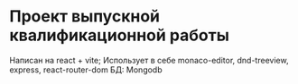 # Проект выпускной квалификационной работы

Написан на react + vite;
Использует в себе monaco-editor, dnd-treeview, express, react-router-dom
БД: Mongodb
